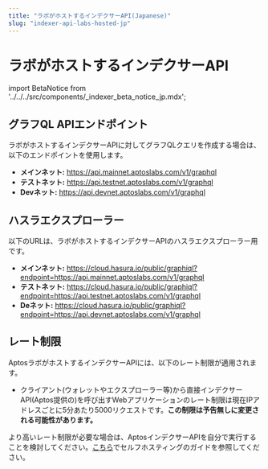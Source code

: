 ```yaml
---
title: "ラボがホストするインデクサーAPI(Japanese)"
slug: "indexer-api-labs-hosted-jp"
---
```


# ラボがホストするインデクサーAPI

import BetaNotice from '../../../src/components/\_indexer_beta_notice_jp.mdx';

<BetaNotice />

## グラフQL APIエンドポイント

ラボがホストするインデクサーAPIに対してグラフQLクエリを作成する場合は、以下のエンドポイントを使用します。

- **メインネット:** https://api.mainnet.aptoslabs.com/v1/graphql
- **テストネット:** https://api.testnet.aptoslabs.com/v1/graphql
- **Devネット:** https://api.devnet.aptoslabs.com/v1/graphql

## ハスラエクスプローラー

以下のURLは、ラボがホストするインデクサーAPIのハスラエクスプローラー用です。

- **メインネット:** https://cloud.hasura.io/public/graphiql?endpoint=https://api.mainnet.aptoslabs.com/v1/graphql
- **テストネット:** https://cloud.hasura.io/public/graphiql?endpoint=https://api.testnet.aptoslabs.com/v1/graphql
- **Deネット:** https://cloud.hasura.io/public/graphiql?endpoint=https://api.devnet.aptoslabs.com/v1/graphql

## レート制限

AptosラボがホストするインデクサーAPIには、以下のレート制限が適用されます。

- クライアント(ウォレットやエクスプローラー等)から直接インデクサーAPI(Aptos提供の)を呼び出すWebアプリケーションのレート制限は現在IPアドレスごとに5分あたり5000リクエストです。**この制限は予告無しに変更される可能性があります。**

より高いレート制限が必要な場合は、AptosインデクサーAPIを自分で実行することを検討してください。[こちら](/indexer/api/self-hosted)でセルフホスティングのガイドを参照してください。

